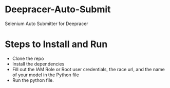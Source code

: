 # Deepracer-Auto-Submit
Selenium Auto Submitter for Deepracer

# Steps to Install and Run
 - Clone the repo
 - Install the dependencies
 - Fill out the IAM Role or Root user credentials, the race url, and the name of your model in the Python file
 - Run the python file.
